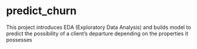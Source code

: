 # predict_churn

This project introduces EDA (Exploratory Data Analysis) and builds model to predict the possibility of a client’s departure depending on the properties it possesses
